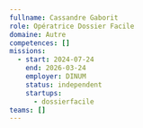 ```yaml
---
fullname: Cassandre Gaborit
role: Opératrice Dossier Facile
domaine: Autre
competences: []
missions:
  - start: 2024-07-24
    end: 2026-03-24
    employer: DINUM
    status: independent
    startups:
      - dossierfacile
teams: []
---
```


